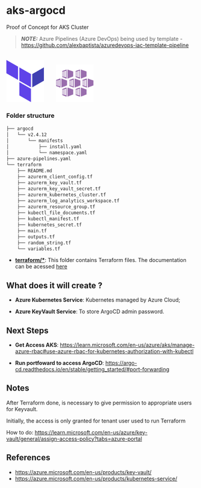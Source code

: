# aks-argocd
Proof of Concept for AKS Cluster

> **_NOTE:_** Azure Pipelines (Azure DevOps) being used by template - https://github.com/alexbaptista/azuredevops-iac-template-pipeline

<br /><img src="README_content/terraform.png" width="100">&nbsp;&nbsp;&nbsp;&nbsp;&nbsp;&nbsp;&nbsp;&nbsp;<img src="README_content/aks.png" width="100"><br />

### **Folder structure**

```
├── argocd
│   └── v2.4.12
│       └── manifests
│           ├── install.yaml
│           └── namespace.yaml
├── azure-pipelines.yaml
└── terraform
    ├── README.md
    ├── azurerm_client_config.tf
    ├── azurerm_key_vault.tf
    ├── azurerm_key_vault_secret.tf
    ├── azurerm_kubernetes_cluster.tf
    ├── azurerm_log_analytics_workspace.tf
    ├── azurerm_resource_group.tf
    ├── kubectl_file_documents.tf
    ├── kubectl_manifest.tf
    ├── kubernetes_secret.tf
    ├── main.tf
    ├── outputs.tf
    ├── random_string.tf
    └── variables.tf
```

* **[terraform/*](terraform)**: This folder contains Terraform files. The documentation can be acessed [here](terraform/README.md)

## **What does it will create ?**

* **Azure Kubernetes Service**: Kubernetes managed by Azure Cloud;
  
* **Azure KeyVault Service**: To store ArgoCD admin password.

## **Next Steps**

* **Get Access AKS**: https://learn.microsoft.com/en-us/azure/aks/manage-azure-rbac#use-azure-rbac-for-kubernetes-authorization-with-kubectl

* **Run portfoward to access ArgoCD**: https://argo-cd.readthedocs.io/en/stable/getting_started/#port-forwarding

## **Notes**

After Terraform done, is necessary to give permission to appropriate users for Keyvault.

Initially, the access is only granted for tenant user used to run Terraform

How to do: https://learn.microsoft.com/en-us/azure/key-vault/general/assign-access-policy?tabs=azure-portal

## **References**

* https://azure.microsoft.com/en-us/products/key-vault/
* https://azure.microsoft.com/en-us/products/kubernetes-service/